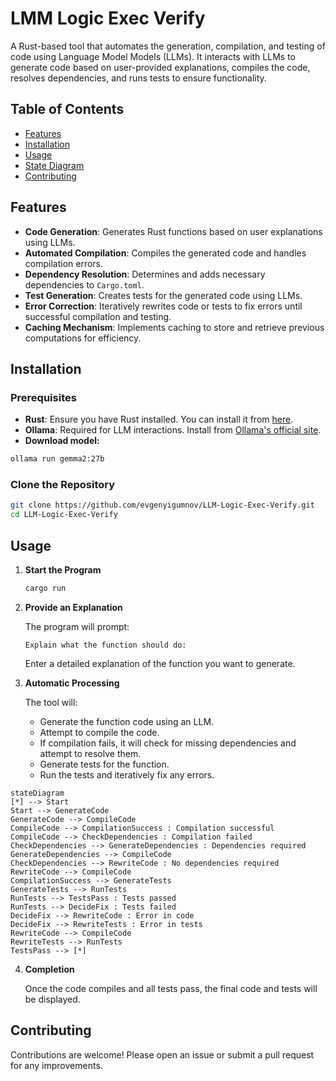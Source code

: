 # LMM Logic Exec Verify

A Rust-based tool that automates the generation, compilation, and testing of code using Language Model Models (LLMs). It interacts with LLMs to generate code based on user-provided explanations, compiles the code, resolves dependencies, and runs tests to ensure functionality.

## Table of Contents

- [Features](#features)
- [Installation](#installation)
- [Usage](#usage)
- [State Diagram](#state-diagram)
- [Contributing](#contributing)

## Features

- **Code Generation**: Generates Rust functions based on user explanations using LLMs.
- **Automated Compilation**: Compiles the generated code and handles compilation errors.
- **Dependency Resolution**: Determines and adds necessary dependencies to `Cargo.toml`.
- **Test Generation**: Creates tests for the generated code using LLMs.
- **Error Correction**: Iteratively rewrites code or tests to fix errors until successful compilation and testing.
- **Caching Mechanism**: Implements caching to store and retrieve previous computations for efficiency.

## Installation

### Prerequisites

- **Rust**: Ensure you have Rust installed. You can install it from [here](https://www.rust-lang.org/tools/install).
- **Ollama**: Required for LLM interactions. Install from [Ollama's official site](https://ollama.ai/).
- **Download model:** 
```bash
ollama run gemma2:27b
```

### Clone the Repository

```bash
git clone https://github.com/evgenyigumnov/LLM-Logic-Exec-Verify.git
cd LLM-Logic-Exec-Verify
```

## Usage

1. **Start the Program**

   ```bash
   cargo run
   ```

2. **Provide an Explanation**

   The program will prompt:

   ```
   Explain what the function should do:
   ```

   Enter a detailed explanation of the function you want to generate.

3. **Automatic Processing**

   The tool will:

    - Generate the function code using an LLM.
    - Attempt to compile the code.
    - If compilation fails, it will check for missing dependencies and attempt to resolve them.
    - Generate tests for the function.
    - Run the tests and iteratively fix any errors.

```mermaid
stateDiagram
[*] --> Start
Start --> GenerateCode
GenerateCode --> CompileCode
CompileCode --> CompilationSuccess : Compilation successful
CompileCode --> CheckDependencies : Compilation failed
CheckDependencies --> GenerateDependencies : Dependencies required
GenerateDependencies --> CompileCode
CheckDependencies --> RewriteCode : No dependencies required
RewriteCode --> CompileCode
CompilationSuccess --> GenerateTests
GenerateTests --> RunTests
RunTests --> TestsPass : Tests passed
RunTests --> DecideFix : Tests failed
DecideFix --> RewriteCode : Error in code
DecideFix --> RewriteTests : Error in tests
RewriteCode --> CompileCode
RewriteTests --> RunTests
TestsPass --> [*]
```

4. **Completion**

   Once the code compiles and all tests pass, the final code and tests will be displayed.


## Contributing

Contributions are welcome! Please open an issue or submit a pull request for any improvements.

